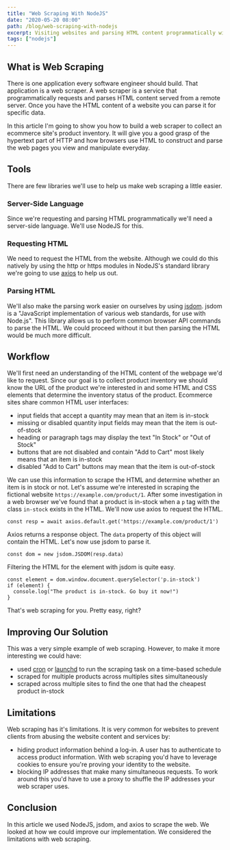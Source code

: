 ```yaml
---
title: "Web Scraping With NodeJS"
date: "2020-05-20 08:00"
path: /blog/web-scraping-with-nodejs
excerpt: Visiting websites and parsing HTML content programmatically with NodeJS and jsdom
tags: ["nodejs"]
---
```


## What is Web Scraping

There is one application every software engineer should build. That application is a web scraper. A web scraper is a service that programmatically requests and parses HTML content served from a remote server. Once you have the HTML content of a website you can parse it for specific data.

In this article I'm going to show you how to build a web scraper to collect an ecommerce site's product inventory. It will give you a good grasp of the hypertext part of HTTP and how browsers use HTML to construct and parse the web pages you view and manipulate everyday.

## Tools

There are few libraries we'll use to help us make web scraping a little easier.

### Server-Side Language

Since we're requesting and parsing HTML programmatically we'll need a server-side language. We'll use NodeJS for this.

### Requesting HTML

We need to request the HTML from the website. Although we could do this natively by using the http or https modules in NodeJS's standard library we're going to use [axios](https://github.com/axios/axios) to help us out.

### Parsing HTML

We'll also make the parsing work easier on ourselves by using [jsdom](https://github.com/jsdom/jsdom). jsdom is a "JavaScript implementation of various web standards, for use with Node.js". This library allows us to perform common browser API commands to parse the HTML. We could proceed without it but then parsing the HTML would be much more difficult.

## Workflow

We'll first need an understanding of the HTML content of the webpage we'd like to request. Since our goal is to collect product inventory we should know the URL of the product we're interested in and some HTML and CSS elements that determine the inventory status of the product. Ecommerce sites share common HTML user interfaces:

- input fields that accept a quantity may mean that an item is in-stock
- missing or disabled quantity input fields may mean that the item is out-of-stock
- heading or paragraph tags may display the text "In Stock" or "Out of Stock"
- buttons that are not disabled and contain "Add to Cart" most likely means that an item is in-stock
- disabled "Add to Cart" buttons may mean that the item is out-of-stock

We can use this information to scrape the HTML and determine whether an item is in stock or not. Let's assume we're interested in scraping the fictional website `https://example.com/product/1`. After some investigation in a web browser we've found that a product is in-stock when a `p` tag with the class `in-stock` exists in the HTML. We'll now use axios to request the HTML.

```
const resp = await axios.default.get('https://example.com/product/1')
```

Axios returns a response object. The `data` property of this object will contain the HTML. Let's now use jsdom to parse it.

```
const dom = new jsdom.JSDOM(resp.data)
```

Filtering the HTML for the element with jsdom is quite easy.

```
const element = dom.window.document.querySelector('p.in-stock')
if (element) {
  console.log("The product is in-stock. Go buy it now!")
}
```

That's web scraping for you. Pretty easy, right?

## Improving Our Solution

This was a very simple example of web scraping. However, to make it more interesting we could have:

- used [cron](https://en.wikipedia.org/wiki/Cron) or [launchd](https://www.launchd.info/) to run the scraping task on a time-based schedule
- scraped for multiple products across multiples sites simultaneously
- scraped across multiple sites to find the one that had the cheapest product in-stock

## Limitations

Web scraping has it's limitations. It is very common for websites to prevent clients from abusing the website content and services by:
- hiding product information behind a log-in. A user has to authenticate to access product information. With web scraping you'd have to leverage cookies to ensure you're proving your identity to the website.
- blocking IP addresses that make many simultaneous requests. To work around this you'd have to use a proxy to shuffle the IP addresses your web scraper uses.

## Conclusion

In this article we used NodeJS, jsdom, and axios to scrape the web. We looked at how we could improve our implementation. We considered the limitations with web scraping.




